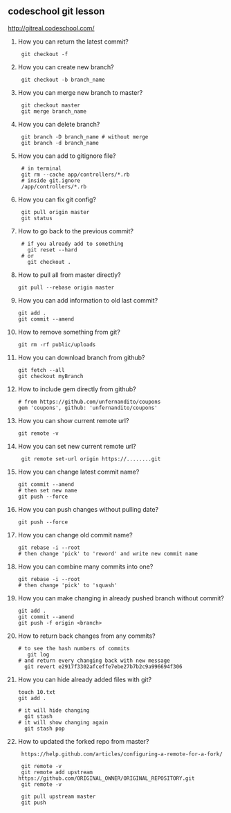 ## codeschool git lesson 
http://gitreal.codeschool.com/

1. How you can return the latest commit?
  
        git checkout -f 
2. How you can create new branch?
        
        git checkout -b branch_name
3. How you can merge new branch to master?
        
        git checkout master
        git merge branch_name
4. How you can delete branch?
        
        git branch -D branch_name # without merge
        git branch -d branch_name
5. How you can add to gitignore file?
        
        # in terminal
        git rm --cache app/controllers/*.rb
        # inside git.ignore
        /app/controllers/*.rb
6. How you can fix git config?
        
        git pull origin master
        git status
7. How to go back to the previous commit?
        
        # if you already add to something
          git reset --hard
        # or
          git checkout .
8. How to pull all from master directly?
      
       git pull --rebase origin master
9. How you can add information to old last commit?
      
       git add .
       git commit --amend
10. How to remove something from git?
      
        git rm -rf public/uploads
11. How you can download branch from github?
        
        git fetch --all
        git checkout myBranch
        
12. How to include gem directly from github?
        
        # from https://github.com/unfernandito/coupons
        gem 'coupons', github: 'unfernandito/coupons'
        
13. How you can show current remote url?     

        git remote -v
        
14. How you can set new current remote url?
        
         git remote set-url origin https://........git
         
15. How you can change latest commit name?
        
        git commit --amend
        # then set new name 
        git push --force

16. How you can push changes without pulling date?
        
        git push --force
        
17. How you can change old commit name?
        
        git rebase -i --root
        # then change 'pick' to 'reword' and write new commit name

19. How you can combine many commits into one?
        
        git rebase -i --root
        # then change 'pick' to 'squash'
20. How you can make changing in already pushed branch without commit?
        
        git add .
        git commit --amend
        git push -f origin <branch>
21. How to return back changes from any commits?
        
        # to see the hash numbers of commits
           git log 
        # and return every changing back with new message
          git revert e2917f3302afceffe7ebe27b7b2c9a996694f306
22. How you can hide already added files with git?
        
        touch 10.txt
        git add .
        
        # it will hide changing
          git stash
        # it will show changing again
          git stash pop
        
23. How to updated the forked repo from master?
       
         https://help.github.com/articles/configuring-a-remote-for-a-fork/

         git remote -v
         git remote add upstream https://github.com/ORIGINAL_OWNER/ORIGINAL_REPOSITORY.git
         git remote -v

         git pull upstream master
         git push 
